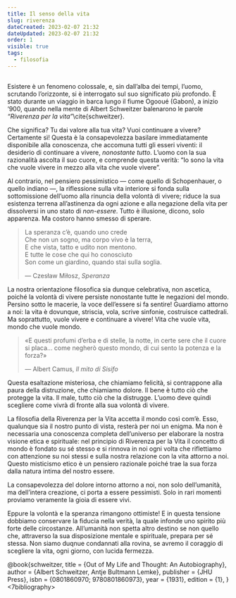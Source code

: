 ```yaml
---
title: Il senso della vita
slug: riverenza
dateCreated: 2023-02-07 21:32
dateUpdated: 2023-02-07 21:32
order: 1
visible: true
tags:
  - filosofia
---
```


##

<span class="newthought">Esistere è</span> un fenomeno colossale, e, sin dall’alba dei tempi, l’uomo, scrutando l’orizzonte, si è interrogato sul suo significato più profondo. È stato durante un viaggio in barca lungo il fiume Ogooué (Gabon), a inizio ‘900, quando nella mente di Albert Schweitzer balenarono le parole _“Riverenza per la vita”_\cite{schweitzer}.

Che significa? Tu dai valore alla tua vita? Vuoi continuare a vivere? Certamente sì! Questa è la consapevolezza basilare immediatamente disponibile alla conoscenza, che accomuna tutti gli esseri viventi: il desiderio di continuare a vivere, _nonostante tutto_. L’uomo con la sua razionalità ascolta il suo cuore, e comprende questa verità: “Io sono la vita che vuole vivere in mezzo alla vita che vuole vivere”.

Al contrario, nel pensiero pessimistico — come quello di Schopenhauer, o quello indiano —, la riflessione sulla vita interiore si fonda sulla sottomissione dell’uomo alla rinuncia della volontà di vivere; riduce la sua esistenza terrena all’astinenza da ogni azione e alla negazione della vita per dissolversi in uno stato di _non-essere_. Tutto è illusione, dicono, solo apparenza. Ma costoro hanno smesso di sperare.

<div class='epigraph'>

>La speranza c’è, quando uno crede  
>Che non un sogno, ma corpo vivo è la terra,  
>E che vista, tatto e udito non mentono.  
>E tutte le cose che qui ho conosciuto  
>Son come un giardino, quando stai sulla soglia.<footer> — Czesław Miłosz, _Speranza_</footer>

</div>

La nostra orientazione filosofica sia dunque celebrativa, non ascetica, poiché la volontà di vivere persiste nonostante tutte le negazioni del mondo. Persino sotto le macerie, la voce dell’essere si fa sentire! Guardiamo attorno a noi: la vita è dovunque, striscia, vola, scrive sinfonie, costruisce cattedrali. Ma soprattutto, vuole vivere e continuare a vivere! Vita che vuole vita, mondo che vuole mondo.

<div class='epigraph'>

> «E questi profumi d’erba e di stelle, la notte, in certe sere che il cuore si placa... come negherò questo mondo, di cui sento la potenza e la forza?» <footer> — Albert Camus, _Il mito di Sisifo_</footer>

</div>

Questa esaltazione misteriosa, che chiamiamo felicità, si contrappone alla paura della distruzione, che chiamiamo dolore. Il bene è tutto ciò che protegge la vita. Il male, tutto ciò che la distrugge. L’uomo deve quindi scegliere come vivrà di fronte alla sua volontà di vivere.

La filosofia della Riverenza per la Vita accetta il mondo così com’è. Esso, qualunque sia il nostro punto di vista, resterà per noi un enigma. Ma non è necessaria una conoscenza completa dell’universo per elaborare la nostra visione etica e spirituale: nel principio di Riverenza per la Vita il concetto di mondo è fondato su sé stesso e si rinnova in noi ogni volta che riflettiamo con attenzione su noi stessi e sulla nostra relazione con la vita attorno a noi. Questo misticismo etico è un pensiero razionale poiché trae la sua forza dalla natura intima del nostro essere.

La consapevolezza del dolore intorno attorno a noi, non solo dell’umanità, ma dell’intera creazione, ci porta a essere pessimisti. Solo in rari momenti proviamo veramente la gioia di essere vivi.

Eppure la volontà e la speranza rimangono ottimiste! E in questa tensione dobbiamo conservare la fiducia nella verità, la quale infonde uno spirito più forte delle circostanze. All’umanità non spetta altro destino se non quello che, attraverso la sua disposizione mentale e spirituale, prepara per sé stessa. Non siamo duqnue condannati alla rovina, se avremo il coraggio di scegliere la vita, ogni giorno, con lucida fermezza.

<bibliography>
@book{schweitzer,
   title =     {Out of My Life and Thought: An Autobiography},
   author =    {Albert Schweitzer, Antje Bultmann Lemke},
   publisher = {JHU Press},
   isbn =      {0801860970; 9780801860973},
   year =      {1931},
   edition =   {1},
}
<7bibliography>
